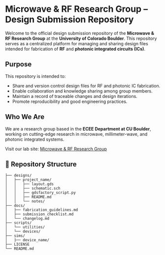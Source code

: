 # Microwave & RF Research Group – Design Submission Repository

Welcome to the official design submission repository of the **Microwave & RF Research Group** at the **University of Colorado Boulder**. This repository serves as a centralized platform for managing and sharing design files intended for fabrication of **RF** and **photonic integrated circuits (ICs)**.

## Purpose

This repository is intended to:
- Share and version control design files for RF and photonic IC fabrication.
- Enable collaboration and knowledge sharing among group members.
- Maintain a record of traceable changes and design iterations.
- Promote reproducibility and good engineering practices.

## Who We Are

We are a research group based in the **ECEE Department at CU Boulder**, working on cutting-edge research in microwave, millimeter-wave, and photonic integrated systems.

Visit our lab site: [Microwave & RF Research Group](https://www.colorado.edu/lab/microwave/)

## 📁 Repository Structure

```text
├── designs/
│   ├── project_name/
│   │   ├── layout.gds
│   │   ├── schematic.sch
│   │   ├── gdsfactory_script.py
│   │   ├── README.md
│   │   └── notes/
├── docs/
│   ├── fabrication_guidelines.md
│   ├── submission_checklist.md
│   └── changelog.md
├── scripts/
│   └── utilities/
│   └── devices/
├── sims/
│   ├── device_name/
├── LICENSE
└── README.md
